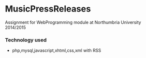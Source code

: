 # MusicPressReleases
Assignment for WebProgramming module at Northumbria University 2014/2015

### Technology used
- php,mysql,javascript,xhtml,css,xml with RSS
